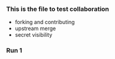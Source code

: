 ### This is the file to test collaboration 
- forking and contributing 
- upstream merge
- secret visibility

### Run 1
